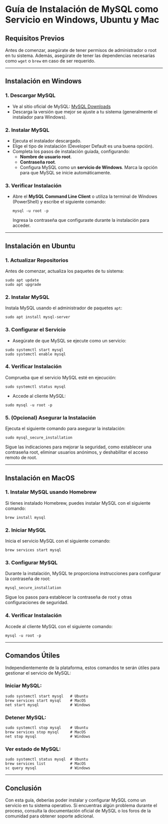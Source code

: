 # Guía de Instalación de MySQL como Servicio en Windows, Ubuntu y Mac

## Requisitos Previos
Antes de comenzar, asegúrate de tener permisos de administrador o root en tu sistema. Además, asegúrate de tener las dependencias necesarias como `wget` o `brew` en caso de ser requerido.

---

## Instalación en Windows

### 1. Descargar MySQL
- Ve al sitio oficial de MySQL: [MySQL Downloads](https://dev.mysql.com/downloads/installer/)
- Descarga la versión que mejor se ajuste a tu sistema (generalmente el instalador para Windows).

### 2. Instalar MySQL
- Ejecuta el instalador descargado.
- Elige el tipo de instalación (Developer Default es una buena opción).
- Completa los pasos de instalación guiada, configurando:
  - **Nombre de usuario root**.
  - **Contraseña root**.
  - Configura MySQL como un **servicio de Windows**. Marca la opción para que MySQL se inicie automáticamente.

### 3. Verificar Instalación
- Abre el **MySQL Command Line Client** o utiliza la terminal de Windows (PowerShell) y escribe el siguiente comando:
  ```
  mysql -u root -p
  ```
  Ingresa la contraseña que configuraste durante la instalación para acceder.

---

## Instalación en Ubuntu

### 1. Actualizar Repositorios
Antes de comenzar, actualiza los paquetes de tu sistema:
```
sudo apt update
sudo apt upgrade
```

### 2. Instalar MySQL
Instala MySQL usando el administrador de paquetes `apt`:
```
sudo apt install mysql-server
```

### 3. Configurar el Servicio
- Asegúrate de que MySQL se ejecute como un servicio:
```
sudo systemctl start mysql
sudo systemctl enable mysql
```

### 4. Verificar Instalación
Comprueba que el servicio MySQL esté en ejecución:
```
sudo systemctl status mysql
```
- Accede al cliente MySQL:
```
sudo mysql -u root -p
```

### 5. (Opcional) Asegurar la Instalación
Ejecuta el siguiente comando para asegurar la instalación:
```
sudo mysql_secure_installation
```
Sigue las indicaciones para mejorar la seguridad, como establecer una contraseña root, eliminar usuarios anónimos, y deshabilitar el acceso remoto de root.

---

## Instalación en MacOS

### 1. Instalar MySQL usando Homebrew
Si tienes instalado Homebrew, puedes instalar MySQL con el siguiente comando:
```
brew install mysql
```

### 2. Iniciar MySQL
Inicia el servicio MySQL con el siguiente comando:
```
brew services start mysql
```

### 3. Configurar MySQL
Durante la instalación, MySQL te proporciona instrucciones para configurar la contraseña de root:
```
mysql_secure_installation
```
Sigue los pasos para establecer la contraseña de root y otras configuraciones de seguridad.

### 4. Verificar Instalación
Accede al cliente MySQL con el siguiente comando:
```
mysql -u root -p
```

---

## Comandos Útiles
Independientemente de la plataforma, estos comandos te serán útiles para gestionar el servicio de MySQL:

### Iniciar MySQL:
```
sudo systemctl start mysql   # Ubuntu
brew services start mysql    # MacOS
net start mysql              # Windows
```

### Detener MySQL:
```
sudo systemctl stop mysql    # Ubuntu
brew services stop mysql     # MacOS
net stop mysql               # Windows
```

### Ver estado de MySQL:
```
sudo systemctl status mysql  # Ubuntu
brew services list           # MacOS
sc query mysql               # Windows
```

---

## Conclusión
Con esta guía, deberías poder instalar y configurar MySQL como un servicio en tu sistema operativo. Si encuentras algún problema durante el proceso, consulta la documentación oficial de MySQL o los foros de la comunidad para obtener soporte adicional.
